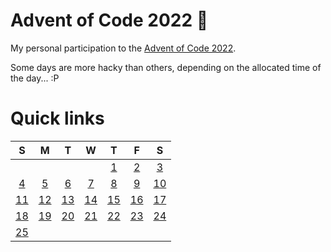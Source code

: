 # Advent of Code 2022 🎅

My personal participation to the [Advent of Code 2022](https://adventofcode.com/2022).

Some days are more hacky than others, depending on the allocated time of the day... :P

# Quick links

| S 	                    | M 	                    | T 	                    | W 	                    | T 	                    | F 	                    | S 	                    |
|:-:	                    |:-:	                    |:-:	                    |:-:	                    |:-:	                    |:-:	                    |:-:	                    |
|                           |                           |  	                        |                    	    | [1](workspace/day-1)      | [2](workspace/day-2)      | [3](workspace/day-3)      |
| [4](workspace/day-4)      | [5](workspace/day-5)      | [6](workspace/day-6)       | [7](workspace/day-7)      | [8](workspace/day-8)     | [9](workspace/day-9)     | [10](workspace/day-10) 	|
| [11](workspace/day-11)    | [12](workspace/day-12)    | [13](workspace/day-13) 	| [14](workspace/day-14) 	| [15](workspace/day-15) 	| [16](workspace/day-16) 	| [17](workspace/day-17) 	|
| [18](workspace/day-18) 	| [19](workspace/day-19) 	| [20](workspace/day-20) 	| [21](workspace/day-21) 	| [22](workspace/day-22) 	| [23](workspace/day-23) 	| [24](workspace/day-24) 	|
| [25](workspace/day-25)    |                           |                           |                           |                           |                           |                           |
